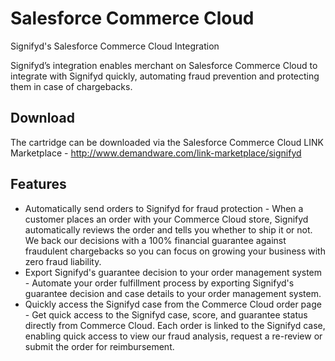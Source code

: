 # Salesforce Commerce Cloud

Signifyd's Salesforce Commerce Cloud Integration

Signifyd’s integration enables merchant on Salesforce Commerce Cloud to integrate with Signifyd quickly, automating fraud prevention and protecting them in case of chargebacks.

## Download
The cartridge can be downloaded via the Salesforce Commerce Cloud LINK Marketplace - http://www.demandware.com/link-marketplace/signifyd

## Features
- Automatically send orders to Signifyd for fraud protection - When a customer places an order with your Commerce Cloud store, Signifyd automatically reviews the order and tells you whether to ship it or not. We back our decisions with a 100% financial guarantee against fraudulent chargebacks so you can focus on growing your business with zero fraud liability.
- Export Signifyd's guarantee decision to your order management system - Automate your order fulfillment process by exporting Signifyd's guarantee decision and case details to your order management system.
- Quickly access the Signifyd case from the Commerce Cloud order page - Get quick access to the Signifyd case, score, and guarantee status directly from Commerce Cloud. Each order is linked to the Signifyd case, enabling quick access to view our fraud analysis, request a re-review or submit the order for reimbursement.
